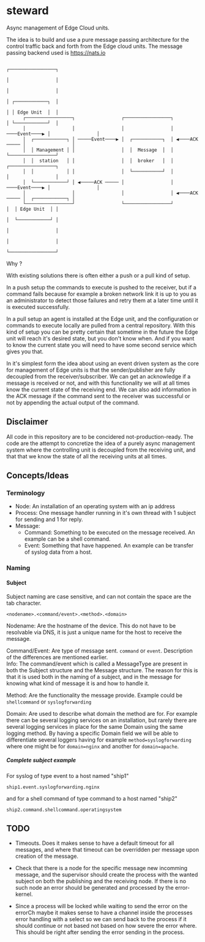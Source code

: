 # steward

Async management of Edge Cloud units.

The idea is to build and use a pure message passing architecture for the control traffic back and forth from the Edge cloud units. The message passing backend used is <https://nats.io>

```text
                                                                             ┌─────────────────┐
                                                                             │                 │
                                                                             │                 │
                                                                             │ ┌────────────┐  │
                                                                             │ │ Edge Unit  │  │
      ┌─────────────────┐                 ┌─────────────────┐                │ └────────────┘  │
      │                 │                 │                 │ ────Event────▶ │                 │
      │  ┌────────────┐ │ ─────Event────▶ │  ┌───────────┐  │ ◀────ACK ───── │                 │
      │  │ Management │ │                 │  │  Message  │  │                └─────────────────┘
      │  │  station   │ │                 │  │  broker   │  │                ┌─────────────────┐
      │  │            │ │                 │  └───────────┘  │                │                 │
      │  └────────────┘ │ ◀─────ACK ───── │                 │ ────Event────▶ │                 │
      │                 │                 │                 │ ◀────ACK ───── │  ┌────────────┐ │
      └─────────────────┘                 └─────────────────┘                │  │ Edge Unit  │ │
                                                                             │  └────────────┘ │
                                                                             │                 │
                                                                             │                 │
                                                                             └─────────────────┘
```

Why ?

With existing solutions there is often either a push or a pull kind of setup.

In a push setup the commands to execute is pushed to the receiver, but if a command fails because for example a broken network link it is up to you as an administrator to detect those failures and retry them at a later time until it is executed successfully.

In a pull setup an agent is installed at the Edge unit, and the configuration or commands to execute locally are pulled from a central repository. With this kind of setup you can be pretty certain that sometime in the future the Edge unit will reach it's desired state, but you don't know when. And if you want to know the current state you will need to have some second service which gives you that.

In it's simplest form the idea about using an event driven system as the core for management of Edge units is that the sender/publisher are fully decoupled from the receiver/subscriber. We can get an acknowledge if a message is received or not, and with this functionality we will at all times know the current state of the receiving end. We can also add information in the ACK message if the command sent to the receiver was successful or not by appending the actual output of the command.

## Disclaimer

All code in this repository are to be concidered not-production-ready. The code are the attempt to concretize the idea of a purely async management system where the controlling unit is decoupled from the receiving unit, and that that we know the state of all the receiving units at all times.

## Concepts/Ideas

### Terminology

- Node: An installation of an operating system with an ip address
- Process: One message handler running in it's own thread with 1 subject for sending and 1 for reply.
- Message:
  - Command: Something to be executed on the message received. An example can be a shell command.
  - Event: Something that have happened. An example can be transfer of syslog data from a host.

### Naming

#### Subject

Subject naming are case sensitive, and can not contain the space are the tab character.

`<nodename>.<command/event>.<method>.<domain>`

Nodename: Are the hostname of the device. This do not have to be resolvable via DNS, it is just a unique name for the host to receive the message.

Command/Event: Are type of message sent. `command` or `event`. Description of the differences are mentioned earlier.\
Info: The command/event which is called a MessageType are present in both the Subject structure and the Message structure. The reason for this is that it is used both in the naming of a subject, and in the message for knowing what kind of message it is and how to handle it.

Method: Are the functionality the message provide. Example could be `shellcommand` or `syslogforwarding`

Domain: Are used to describe what domain the method are for. For example there can be several logging services on an installation, but rarely there are several logging services in place for the same Domain using the same logging method. By having a specific Domain field we will be able to differentiate several loggers having for example `method=syslogforwarding` where one might be for `domain=nginx` and another for `domain=apache`.

##### Complete subject example

For syslog of type event to a host named "ship1"

`ship1.event.syslogforwarding.nginx`

and for a shell command of type command to a host named "ship2"

`ship2.command.shellcommand.operatingsystem`

## TODO

- Timeouts. Does it makes sense to have a default timeout for all messages, and where that timeout can be overridden per message upon creation of the message.

- Check that there is a node for the specific message new incomming message, and the supervisor should create the process with the wanted subject on both the publishing and the receiving node. If there is no such node an error should be generated and processed by the error-kernel.

- Since a process will be locked while waiting to send the error on the errorCh maybe it makes sense to have a channel inside the processes error handling with a select so we can send back to the process if it should continue or not based not based on how severe the error where. This should be right after sending the error sending in the process.
